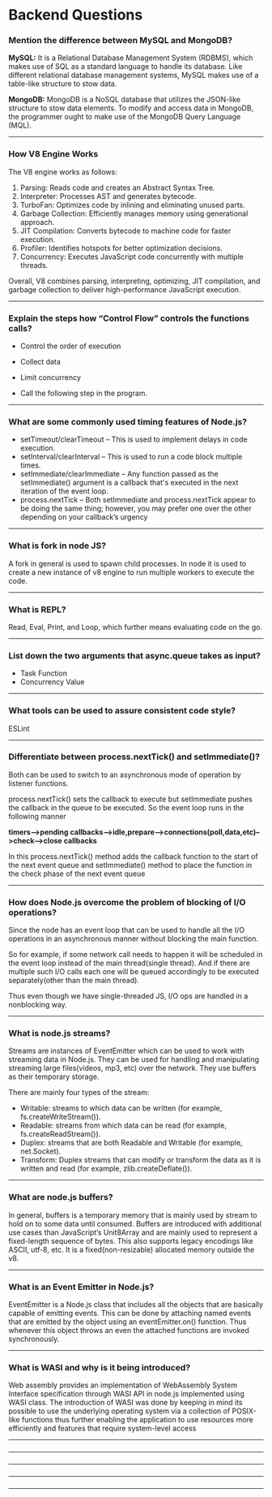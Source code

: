 # Backend Questions

### Mention the difference between MySQL and MongoDB?

<b> MySQL:</b> It is a Relational Database Management System (RDBMS), which makes use of SQL as a standard language to handle its database. Like different relational database management systems, MySQL makes use of a table-like structure to stow data.

<b> MongoDB:</b> MongoDB is a NoSQL database that utilizes the JSON-like structure to stow data elements. To modify and access data in MongoDB, the programmer ought to make use of the MongoDB Query Language (MQL).

---

### How V8 Engine Works

The V8 engine works as follows:

1. Parsing: Reads code and creates an Abstract Syntax Tree.
2. Interpreter: Processes AST and generates bytecode.
3. TurboFan: Optimizes code by inlining and eliminating unused parts.
4. Garbage Collection: Efficiently manages memory using generational approach.
5. JIT Compilation: Converts bytecode to machine code for faster execution.
6. Profiler: Identifies hotspots for better optimization decisions.
7. Concurrency: Executes JavaScript code concurrently with multiple threads.

Overall, V8 combines parsing, interpreting, optimizing, JIT compilation, and garbage collection to deliver high-performance JavaScript execution.

---

### Explain the steps how “Control Flow” controls the functions calls?

- Control the order of execution

- Collect data

- Limit concurrency

- Call the following step in the program.

---

### What are some commonly used timing features of Node.js?

- setTimeout/clearTimeout – This is used to implement delays in code execution.
- setInterval/clearInterval – This is used to run a code block multiple times.
- setImmediate/clearImmediate – Any function passed as the setImmediate() argument is a callback that's executed in the next iteration of the event loop.
- process.nextTick – Both setImmediate and process.nextTick appear to be doing the same thing; however, you may prefer one over the other depending on your callback’s urgency

---

### What is fork in node JS?

A fork in general is used to spawn child processes. In node it is used to create a new instance of v8 engine to run multiple workers to execute the code.

---

### What is REPL?

Read, Eval, Print, and Loop, which further means evaluating code on the go.

---

### List down the two arguments that async.queue takes as input?

- Task Function
- Concurrency Value

---

### What tools can be used to assure consistent code style?

ESLint

---

### Differentiate between process.nextTick() and setImmediate()?

Both can be used to switch to an asynchronous mode of operation by listener functions.

process.nextTick() sets the callback to execute but setImmediate pushes the callback in the queue to be executed. So the event loop runs in the following manner

**timers–>pending callbacks–>idle,prepare–>connections(poll,data,etc)–>check–>close callbacks**

In this process.nextTick() method adds the callback function to the start of the next event queue and setImmediate() method to place the function in the check phase of the next event queue

---

### How does Node.js overcome the problem of blocking of I/O operations?

Since the node has an event loop that can be used to handle all the I/O operations in an asynchronous manner without blocking the main function.

So for example, if some network call needs to happen it will be scheduled in the event loop instead of the main thread(single thread). And if there are multiple such I/O calls each one will be queued accordingly to be executed separately(other than the main thread).

Thus even though we have single-threaded JS, I/O ops are handled in a nonblocking way.

---

### What is node.js streams?

Streams are instances of EventEmitter which can be used to work with streaming data in Node.js. They can be used for handling and manipulating streaming large files(videos, mp3, etc) over the network. They use buffers as their temporary storage.

There are mainly four types of the stream:

- Writable: streams to which data can be written (for example, fs.createWriteStream()).
- Readable: streams from which data can be read (for example, fs.createReadStream()).
- Duplex: streams that are both Readable and Writable (for example, net.Socket).
- Transform: Duplex streams that can modify or transform the data as it is written and read (for example, zlib.createDeflate()).

---

### What are node.js buffers?

In general, buffers is a temporary memory that is mainly used by stream to hold on to some data until consumed. Buffers are introduced with additional use cases than JavaScript’s Unit8Array and are mainly used to represent a fixed-length sequence of bytes. This also supports legacy encodings like ASCII, utf-8, etc. It is a fixed(non-resizable) allocated memory outside the v8.

---

### What is an Event Emitter in Node.js?

EventEmitter is a Node.js class that includes all the objects that are basically capable of emitting events. This can be done by attaching named events that are emitted by the object using an eventEmitter.on() function. Thus whenever this object throws an even the attached functions are invoked synchronously.

---

### What is WASI and why is it being introduced?

Web assembly provides an implementation of WebAssembly System Interface specification through WASI API in node.js implemented using WASI class. The introduction of WASI was done by keeping in mind its possible to use the underlying operating system via a collection of POSIX-like functions thus further enabling the application to use resources more efficiently and features that require system-level access

---

###

---

###

---

###

---

###

---

###
